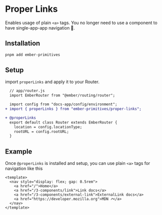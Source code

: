# Proper Links

Enables usage of plain `<a>` tags.
You no longer need to use a component to have single-app-app navigation 🎉.


## Installation 

```bash 
pnpm add ember-primitives
```

## Setup

import `properLinks` and apply it to your Router.

```diff
  // app/router.js
  import EmberRouter from "@ember/routing/router";

  import config from "docs-app/config/environment";
+ import { properLinks } from "ember-primitives/proper-links";

+ @properLinks
  export default class Router extends EmberRouter {
    location = config.locationType;
    rootURL = config.rootURL;
  }
```

## Example

Once `@properLinks` is installed and setup, you can use plain `<a>` tags for navigation like this

```gjs live preview 
<template>
  <nav style="display: flex; gap: 0.5rem">
    <a href="/">Home</a> 
    <a href="/3-components/link">Link docs</a> 
    <a href="/3-components/external-link">ExternalLink docs</a> 
    <a href="https://developer.mozilla.org">MDN ➚</a> 
  </nav>
</template>
```
